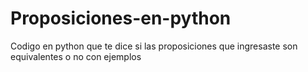 # Proposiciones-en-python
Codigo en python que te dice si las proposiciones que ingresaste son equivalentes o no con ejemplos 
